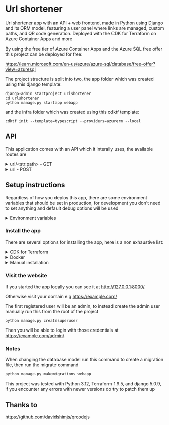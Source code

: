 # Url shortener

Url shortener app with an API + web frontend, made in Python using Django and its ORM model, featuring a user panel where links are managed, custom paths, and QR code generation. Deployed with the CDK for Terraform on Azure Container Apps and more

By using the free tier of Azure Container Apps and the Azure SQL free offer this project can be deployed for free:

https://learn.microsoft.com/en-us/azure/azure-sql/database/free-offer?view=azuresql

The project structure is split into two, the app folder which was created using this django template:

```
django-admin startproject urlshortener
cd urlshortener
python manage.py startapp webapp 
```

and the infra folder which was created using this cdktf template:

`cdktf init --template=typescript --providers=azurerm --local`

## API

This application comes with an API which it interally uses, the available routes are

<details>
  <summary>url/&lt;str:path&gt; - GET</summary>
  This endpoint is used for checking if a given path exists in the url shortener database, sending a GET request to it will return a json response in the form of

  ```
  {
    'url': str | False,
    'note': str | None
  }
  ```

  For example
  ```
  curl -X GET http://127.0.0.1:8000/url/filip
  ```
  ```
  {"url": "https://www.linkedin.com/in/filipopo/", "note": ""}
  ```
</details>

<details>
  <summary>url - POST</summary>
  This endpoint is used for inserting a new row into the url shortener database, sending a POST request to it will return a json response in the form of

  ```
  {
    'message': str | Form.errors,
    'url': bool
  }
  ```

  The data to send is of this type

  ```
  url: forms.URLField(max_length=255)
  path: forms.CharField(required=False, max_length=255)
  note: forms.CharField(required=False, max_length=255)
  ```

  For example
  ```
  csrf=$(curl -s -c - http://127.0.0.1:8000 | awk 'NR == 5 {print $7}')
  curl -b "csrftoken=${csrf}" -H "X-CSRFToken: ${csrf}" -d "url=https://www.linkedin.com/in/filipopo" http://127.0.0.1:8000/url
  ```
  ```
  {"message": "http://127.0.0.1:8000/u/filip", "url": true}
  ```
</details>

## Setup instructions

Regardless of how you deploy this app, there are some environment variables that should be set in production, for development you don't need to set anything and default debug options will be used

<details>
  <summary>Environment variables</summary>
  For production you should turn off the debug mode, set a secret key and which domains the app will be served from

  ```
  DJANGO_KEY=(secret key)
  DJANGO_DEBUG=false
  DJANGO_HOSTS=example.com,www.example.com
  DJANGO_CSRF=https://example.com,https://www.example.com
  ```

  To generate the secret key you can use a service like https://djecrety.ir/ or a password manager, note that it should be at least 50 characters

  Setting `DB_EXTERNAL=true` will allow you to set the following, with the default values:

  ```
  DB_ENGINE=mssql
  DB_NAME=database
  DB_USER=root
  DB_PASSWORD=password
  DB_HOST=example.database.windows.net
  DB_PORT=1433
  ```

  Otherwise, a `db.sqlite3` file will be created at the root of the project (where manage.py is)

  See the `app/urlshortener/settings.py` file for more info
</details>

### Install the app 

There are several options for installing the app, here is a non exhaustive list:

<details>
  <summary>CDK for Terraform</summary>

  For this approach you will need cdktf-cli: https://developer.hashicorp.com/terraform/tutorials/cdktf/cdktf-install

  Running `ckdtf deploy` will automagically deploy this application to Azure, `cdktf destroy` will delete the provisioned resources

  The CI/CD pipleine of this repository does this for you
</details>

<details>
  <summary>Docker</summary>

  For this approach you will need Docker: https://www.docker.com

  Running `docker compose up` will build the Dockerfile in the current directory and start 3 containers, the python app, a mssql database and an nginx static file server

  Alternatively, you can run just the python app like this:

  ```
  docker build -t urlshortener:latest .
  docker run --name urlshortener -d --restart unless-stopped -p 8000:8000 urlshortener:latest
  ```

  If you're deploying to the cloud, make sure you build for the right platform e.g `--platform linux/amd64`
</details>

<details>
  <summary>Manual installation</summary>

  For this approach you will need Python (and pip): https://www.python.org/

  When running these steps it's recommended to create a virtual environment: `python -m venv venv`

  the VE can be activated: `source venv/bin/activate` and deactivated: `deactivate`

  To get started install the dependencies

  `pip install -r requirements.txt`

  Then this command to apply the database migrations

  `python manage.py migrate`

  Now you're ready to start the server, you may use the built in development server

  `python manage.py runserver`

  or gunicorn which is used in the docker image

  `gunicorn urlshortener.wsgi`

  in which case you will also need to gather static files, even in debug mode

  `python manage.py collectstatic`
</details>

### Visit the website

If you started the app locally you can see it at http://127.0.0.1:8000/

Otherwise visit your domain e.g https://example.com/

The first registered user will be an admin, to instead create the admin user manually run this from the root of the project

`python manage.py createsuperuser`

Then you will be able to login with those credentials at https://example.com/admin/

### Notes

When changing the database model run this command to create a migration file, then run the migrate command

`python manage.py makemigrations webapp`

This project was tested with Python 3.12, Terraform 1.9.5, and django 5.0.9, if you encounter any errors with newer versions do try to patch them up

## Thanks to

https://github.com/davidshimjs/qrcodejs
